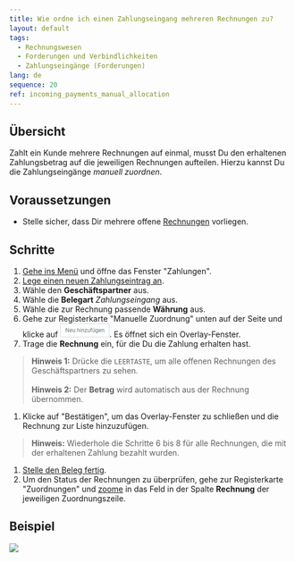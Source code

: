 ```yaml
---
title: Wie ordne ich einen Zahlungseingang mehreren Rechnungen zu?
layout: default
tags:
  - Rechnungswesen
  - Forderungen und Verbindlichkeiten
  - Zahlungseingänge (Forderungen)
lang: de
sequence: 20
ref: incoming_payments_manual_allocation
---
```


## Übersicht
Zahlt ein Kunde mehrere Rechnungen auf einmal, musst Du den erhaltenen Zahlungsbetrag auf die jeweiligen Rechnungen aufteilen. Hierzu kannst Du die Zahlungseingänge *manuell zuordnen*.

## Voraussetzungen
- Stelle sicher, dass Dir mehrere offene [Rechnungen](Zu_Auftrag_Rechnung_erstellen) vorliegen.

## Schritte
1. [Gehe ins Menü](Menu) und öffne das Fenster "Zahlungen".
1. [Lege einen neuen Zahlungseintrag an](Neuer_Datensatz_Fenster_Webui).
1. Wähle den **Geschäftspartner** aus.
1. Wähle die **Belegart** *Zahlungseingang* aus.
1. Wähle die zur Rechnung passende **Währung** aus.
1. Gehe zur Registerkarte "Manuelle Zuordnung" unten auf der Seite und klicke auf ![](assets/Neu_hinzufuegen_Button.png). Es öffnet sich ein Overlay-Fenster.
1. Trage die **Rechnung** ein, für die Du die Zahlung erhalten hast.
 >**Hinweis 1:** Drücke die `LEERTASTE`, um alle offenen Rechnungen des Geschäftspartners zu sehen.<br><br>
 >**Hinweis 2:** Der **Betrag** wird automatisch aus der Rechnung übernommen.

1. Klicke auf "Bestätigen", um das Overlay-Fenster zu schließen und die Rechnung zur Liste hinzuzufügen.
 >**Hinweis:** Wiederhole die Schritte 6 bis 8 für alle Rechnungen, die mit der erhaltenen Zahlung bezahlt wurden.

1. [Stelle den Beleg fertig](BelegverarbeitungFertigstellen).
1. Um den Status der Rechnungen zu überprüfen, gehe zur Registerkarte "Zuordnungen" und [zoome](Zoomen_in_Tabellenfeld) in das Feld in der Spalte **Rechnung** der jeweiligen Zuordnungszeile.

## Beispiel
![](assets/Zahlungseingaenge_manuelle_Zuordnung.gif)
